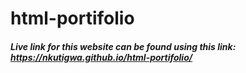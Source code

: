 # html-portifolio
##### Live link for this website can be found using this link: https://nkutigwa.github.io/html-portifolio/
